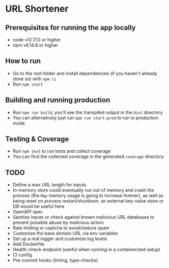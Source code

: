 # URL Shortener

## Prerequisites for running the app locally

- node v12.17.0 or higher
- npm v6.14.8 or higher

## How to run

- Go to the root folder and install dependencies (if you haven't already done so) with `npm ci`
- Run `npm start`

## Building and running production

- Run `npm run build`, you'll see the transpiled output in the `dist` directory
- You can alternatively just run `npm run start:prod` to run in production mode

## Testing & Coverage

- Run `npm test` to run tests and collect coverage
- You can find the collected coverage in the generated `coverage` directory

## TODO

- Define a max URL length for inputs
- In-memory store could eventually run out of memory and crash the process (the `Map` memory usage is going to increase forever), as well as being reset on process restart/shutdown, an external key-value store or DB would be useful here
- OpenAPI spec
- Sanitize inputs or check against known malicious URL databases to prevent possible abuse by malicious actors
- Rate limiting or captcha to avoid/reduce spam
- Customize the base domain URL via env variables
- Set up a real logger and customize log levels
- Add Dockerfile
- Health-check endpoint (useful when running in a containerized setup)
- CI config
- Pre-commit hooks (linting, type-checks)
